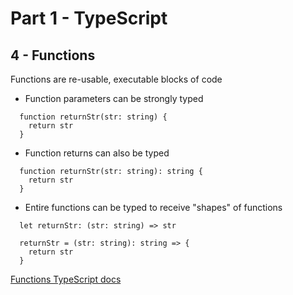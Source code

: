 # Part 1 - TypeScript
## 4 - Functions

Functions are re-usable, executable blocks of code

* Function parameters can be strongly typed
```
  function returnStr(str: string) {
    return str
  }
```
* Function returns can also be typed
```
  function returnStr(str: string): string {
    return str
  }
```

* Entire functions can be typed to receive "shapes" of functions
```
  let returnStr: (str: string) => str

  returnStr = (str: string): string => {
    return str
  }
```

[Functions TypeScript docs](https://www.typescriptlang.org/docs/handbook/functions.html)